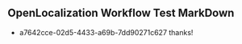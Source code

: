## OpenLocalization Workflow Test MarkDown
* a7642cce-02d5-4433-a69b-7dd90271c627 thanks!

<!--HONumber=Aug16_HO1-->


